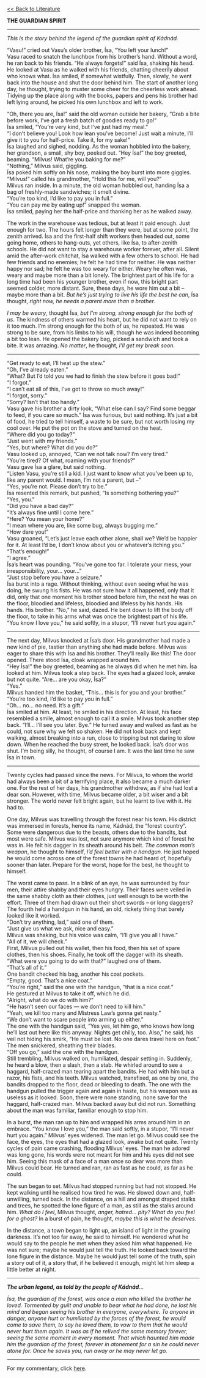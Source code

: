 [<< Back to Literature](https://pranigopu.github.io/art/literature)

**THE GUARDIAN SPIRIT**

---

_This is the story behind the legend of the guardian spirit of Kádnád._

“Vasu!” cried out Vasu’s older brother, Ísa, “You left your lunch!” <br>
Vasu raced to snatch the lunchbox from his brother’s hand. Without a word, he ran back to his friends. “He always forgets!” said Ísa, shaking his head. He looked at Vasu as he walked with his friends, chatting cheerily about who knows what. Ísa smiled, if somewhat wistfully. Then, slowly, he went back into the house and shut the door behind him. The start of another long day, he thought, trying to muster some cheer for the cheerless work ahead. Tidying up the place along with the books, papers and pens his brother had left lying around, he picked his own lunchbox and left to work.

“Oh, there you are, Ísa!” said the old woman outside her bakery, “Grab a bite before work, I’ve got a fresh batch of goodies ready to go!” <br>
Ísa smiled, “You’re very kind, but I’ve just had my meal.” <br>
“I don’t believe you! Look how lean you’ve become! Just wait a minute, I’ll give it to you for half-price. Take it, for my sake!” <br>
Ísa laughed and sighed, nodding. As the woman hobbled into the bakery, her grandson, a small, shy boy, peeked out. “Hey Ísa!” the boy greeted, beaming. “Milvus! What’re you baking for me?” <br>
“Nothing,” Milvus said, giggling. <br>
Ísa poked him softly on his nose, making the boy burst into more giggles. <br>
“Milvus!” called his grandmother, “Hold this for me, will you?” <br>
Milvus ran inside. In a minute, the old woman hobbled out, handing Ísa a bag of freshly-made sandwiches; it smelt divine. <br>
“You’re too kind, I’d like to pay you in full.” <br>
“You can pay me by eating up!” snapped the woman. <br>
Ísa smiled, paying her the half-price and thanking her as he walked away. <br>

The work in the warehouse was tedious, but at least it paid enough. Just enough for two. The hours felt longer than they were, but at some point, the zenith arrived. Ísa and the first-half shift workers then headed out, some going home, others to hang-outs, yet others, like Ísa, to after-zenith schools. He did not want to stay a warehouse worker forever, after all. Silent amid the after-work chitchat, Ísa walked with a few others to school. He had few friends and no enemies; he felt he had time for neither. He was neither happy nor sad; he felt he was too weary for either. Weary he often was, weary and maybe more than a bit lonely. The brightest part of his life for a long time had been his younger brother, even if now, this bright part seemed colder, more distant. Sure, these days, he wore him out a bit – maybe more than a bit. _But he’s just trying to live his life the best he can_, Ísa thought, _right now, he needs a parent more than a brother._

_I may be weary_, thought Ísa, _but I’m strong, strong enough for the both of us_. The kindness of others warmed his heart, but he did not want to rely on it too much. I’m strong enough for the both of us, he repeated. He was strong to be sure, from his limbs to his will, though he was indeed becoming a bit too lean. He opened the bakery bag, picked a sandwich and took a bite. It was amazing. _No matter_, he thought, _I’ll get my break soon._

---

“Get ready to eat, I’ll heat up the stew.” <br>
“Oh, I’ve already eaten.” <br>
“What? But I’d told you we had to finish the stew before it goes bad!” <br>
“I forgot.” <br>
“I can’t eat all of this, I’ve got to throw so much away!” <br>
“I forgot, sorry.” <br>
“Sorry? Isn’t that too handy.” <br>
Vasu gave his brother a dirty look, “What else can I say? Find some beggar to feed, if you care so much.” Ísa was furious, but said nothing. It’s just a bit of food, he tried to tell himself, a waste to be sure, but not worth losing my cool over. He put the pot on the stove and turned on the heat. <br>
“Where did you go today?” <br>
“Just went with my friends.” <br>
“Yes, but where? What did you do?” <br>
Vasu looked up, annoyed, “Can we not talk now? I’m very tired.” <br>
“You’re tired? Of what, roaming with your friends?” <br>
Vasu gave Ísa a glare, but said nothing. <br>
“Listen Vasu, you’re still a kid. I just want to know what you’ve been up to, like any parent would. I mean, I’m not a parent, but –” <br>
“Yes, you’re not. Please don’t try to be.” <br>
Ísa resented this remark, but pushed, “Is something bothering you?” <br>
“Yes, you.” <br>
“Did you have a bad day?” <br>
“It’s always fine until I come here.” <br>
“Here? You mean your home?” <br>
“I mean where you are, like some bug, always bugging me.” <br>
“How dare you!” <br>
Vasu groaned, “Let’s just leave each other alone, shall we? We’d be happier for it. At least I’d be, I don’t know about you or whatever’s itching you.” <br>
“That’s enough!” <br>
“I agree.” <br>
Ísa’s heart was pounding. “You’ve gone too far. I tolerate your mess, your irresponsibility, your... your...” <br>
“Just stop before you have a seizure.” <br>
Ísa burst into a rage. Without thinking, without even seeing what he was doing, he swung his fists. He was not sure how it all happened, only that it did, only that one moment his brother stood before him, the next he was on the floor, bloodied and lifeless, bloodied and lifeless by his hands. His hands. His brother. “No,” he said, dazed. He bent down to lift the body off the floor, to take in his arms what was once the brightest part of his life. “You know I love you,” he said softly, in a stupor, “I’ll never hurt you again.” <br>

---

The next day, Milvus knocked at Ísa’s door. His grandmother had made a new kind of pie, tastier than anything she had made before. Milvus was eager to share this with Ísa and his brother. They’ll really like this! The door opened. There stood Ísa, cloak wrapped around him. <br>
“Hey Ísa!” the boy greeted, beaming as he always did when he met him.
Ísa looked at him. Milvus took a step back. The eyes had a glazed look, awake but not quite. “Are... are you okay, Ísa?” <br>
“Yes.” <br>
Milvus handed him the basket, “This… this is for you and your brother.” <br>
“You’re too kind, I’d like to pay you in full.” <br>
“Oh… no… no need. It’s a gift.” <br>
Ísa smiled at him. At least, he smiled in his direction. At least, his face resembled a smile, almost enough to call it a smile. Milvus took another step back. “I’ll… I’ll see you later. Bye.” He turned away and walked as fast as he could, not sure why we felt so shaken. He did not look back and kept walking, almost breaking into a run, close to tripping but not daring to slow down. When he reached the busy street, he looked back. Ísa’s door was shut. I’m being silly, he thought, of course I am. It was the last time he saw Ísa in town.

---

Twenty cycles had passed since the news. For Milvus, to whom the world had always been a bit of a terrifying place, it also became a much darker one. For the rest of her days, his grandmother withdrew, as if she had lost a dear son. However, with time, Milvus became older, a bit wiser and a bit stronger. The world never felt bright again, but he learnt to live with it. He had to.

One day, Milvus was travelling through the forest near his town. His district was immersed in forests, hence its name, Kádnád, the “forest country”. Some were dangerous due to the beasts, others due to the bandits, but most were safe. Milvus was lost, not sure anymore which kind of forest he was in. He felt his dagger in its sheath around his belt. _The common man’s weapon_, he thought to himself, _I’d feel better with a handgun._ He just hoped he would come across one of the forest towns he had heard of, hopefully sooner than later. Prepare for the worst, hope for the best, he thought to himself.

The worst came to pass. In a blink of an eye, he was surrounded by four men, their attire shabby and their eyes hungry. Their faces were veiled in the same shabby cloth as their clothes, just well enough to be worth the effort. Three of them had drawn out their short swords – or long daggers? The fourth held a handgun in his hand, an old, rickety thing that barely looked like it worked. <br>
“Don’t try anything, lad,” said one of them. <br>
“Just give us what we ask, nice and easy.” <br>
Milvus was shaking, but his voice was calm, “I’ll give you all I have.” <br>
“All of it, we will check.” <br>
First, Milvus pulled out his wallet, then his food, then his set of spare clothes, then his shoes. Finally, he took off the dagger with its sheath. “What were you going to do with that?” laughed one of them. <br>
“That’s all of it.” <br>
One bandit checked his bag, another his coat pockets. <br>
“Empty, good. That’s a nice coat.” <br>
“You’re right,” said the one with the handgun, “that is a nice coat.” <br>
He gestured at Milvus to take it off, which he did. <br>
“Alright, what do we do with him?” <br>
“He hasn’t seen our faces — we don’t need to kill him.” <br>
“Yeah, we kill too many and Mistress Law’s gonna get nasty.” <br>
“We don’t want to scare people into arming up either.” <br>
The one with the handgun said, “Yes yes, let him go, who knows how long he’ll last out here like this anyway. Nights get chilly, too. Also,” he said, his veil not hiding his smirk, “He must be lost. No one dares travel here on foot.” <br>
The men snickered, sheathing their blades. <br>
“Off you go,” said the one with the handgun. <br>
Still trembling, Milvus walked on, humiliated, despair setting in. Suddenly, he heard a blow, then a slash, then a stab. He whirled around to see a haggard, half-crazed man tearing apart the bandits. He had with him but a razor, his fists, and his teeth. Milvus watched, transfixed, as one by one, the bandits dropped to the floor, dead or bleeding to death. The one with the handgun pulled the trigger again and again in haste, but his weapon was as useless as it looked. Soon, there were none standing, none save for the haggard, half-crazed man. Milvus backed away but did not run. Something about the man was familiar, familiar enough to stop him.

In a burst, the man ran up to him and wrapped his arms around him in an embrace. “You know I love you,” the man said softly, in a stupor, “I’ll never hurt you again.” Milvus’ eyes widened. The man let go. Milvus could see the face, the eyes, the eyes that had a glazed look, awake but not quite. Twenty cycles of pain came crashing, flooding Milvus’ eyes. The man he adored was long gone, his words were not meant for him and his eyes did not see him. Seeing this mask of a face of a man once so dear was more than Milvus could bear. He turned and ran, ran as fast as he could, as far as he could.

The sun began to set. Milvus had stopped running but had not stopped. He kept walking until he realised how tired he was. He slowed down and, half-unwilling, turned back. In the distance, on a hill and amongst draped stalks and trees, he spotted the lone figure of a man, as still as the stalks around him. _What do I feel_, Milvus thought, _anger, hatred... pity? What do you feel for a ghost?_ In a burst of pain, he thought, _maybe this is what he deserves._

In the distance, a town began to light up, an island of light in the growing darkness. It’s not too far away, he said to himself. He wondered what he would say to the people he met when they asked him what happened. He was not sure; maybe he would just tell the truth. He looked back toward the lone figure in the distance. Maybe he would just tell some of the truth, spin a story out of it, a story that, if he believed it enough, might let him sleep a little better at night.

---

**_The urban legend, as told by the people of Kádnád_**...

_Ísa, the guardian of the forest, was once a man who killed the brother he loved. Tormented by guilt and unable to bear what he had done, he lost his mind and began seeing his brother in everyone, everywhere. To anyone in danger, anyone hurt or humiliated by the forces of the forest, he would come to save them, to say he loved them, to vow to them that he would never hurt them again. It was as if he relived the same memory forever, seeing the same moment in every moment. That which haunted him made him the guardian of the forest, forever in atonement for a sin he could never atone for. Once he saves you, run away or he may never let go._

---

For my commentary, click [here](https://pranigopu.github.io/art/literature/guardian-spirit-commentary.html).